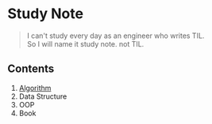 # Study Note
> I can't study every day as an engineer who writes TIL.   
> So I will name it study note. not TIL.

## Contents
1. [Algorithm](https://github.com/hyeonisism/study-note/blob/master/src/main/java/algorithm/README.md "alogrithm README.md")
2. Data Structure
3. OOP
4. Book

